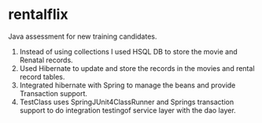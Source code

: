 # rentalflix
Java assessment for new training candidates.

1. Instead of using collections I used HSQL DB to store the movie and Renatal records.
2. Used Hibernate to update and store the records in the movies and rental record tables.
3. Integrated hibernate with Spring to manage the beans and provide Transaction support.
4. TestClass uses SpringJUnit4ClassRunner and Springs transaction support to do integration testingof service layer with the dao layer.
